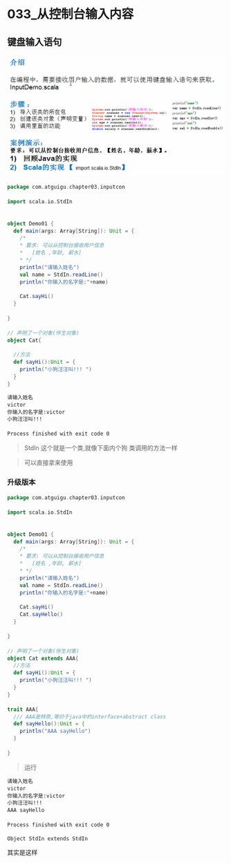 # 033_从控制台输入内容

## 键盘输入语句

![image-20210323165103627](033_%E4%BB%8E%E6%8E%A7%E5%88%B6%E5%8F%B0%E8%BE%93%E5%85%A5%E5%86%85%E5%AE%B9/image-20210323165103627.png)

```scala
package com.atguigu.chapter03.inputcon

import scala.io.StdIn


object Demo01 {
  def main(args: Array[String]): Unit = {
    /*
    * 要求: 可以从控制台接收用户信息
    *   [姓名 ,年龄, 薪水]
    * */
    println("请输入姓名")
    val name = StdIn.readLine()
    println("你输入的名字是:"+name)

    Cat.sayHi()
  }

}

// 声明了一个对象(伴生对象)
object Cat{

  //方法
  def sayHi():Unit = {
    println("小狗汪汪叫!!! ")
  }
}
```



```cmd
请输入姓名
victor
你输入的名字是:victor
小狗汪汪叫!!! 

Process finished with exit code 0
```

> StdIn 这个就是一个类,就像下面内个狗 类调用的方法一样

> 可以直接拿来使用

### 升级版本





```scala
package com.atguigu.chapter03.inputcon

import scala.io.StdIn


object Demo01 {
  def main(args: Array[String]): Unit = {
    /*
    * 要求: 可以从控制台接收用户信息
    *   [姓名 ,年龄, 薪水]
    * */
    println("请输入姓名")
    val name = StdIn.readLine()
    println("你输入的名字是:"+name)

    Cat.sayHi()
    Cat.sayHello()
  }

}

// 声明了一个对象(伴生对象)
object Cat extends AAA{
  //方法
  def sayHi():Unit = {
    println("小狗汪汪叫!!! ")
  }
}

trait AAA{
  /// AAA是特质,等价于java中的interface+abstract class
  def sayHello():Unit = {
    println("AAA sayHello")
  }

}
```

> 运行

```cmd
请输入姓名
victor
你输入的名字是:victor
小狗汪汪叫!!! 
AAA sayHello

Process finished with exit code 0
```

`Object StdIn extends StdIn`

其实是这样




